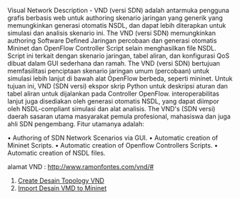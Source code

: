 Visual Network Description - VND (versi SDN) adalah antarmuka pengguna grafis berbasis web untuk authoring skenario jaringan yang generik yang memungkinkan generasi otomatis NSDL, dan dapat lebih diterapkan untuk simulasi dan analisis skenario ini. The VND (versi SDN) memungkinkan authoring Software Defined Jaringan percobaan dan generasi otomatis Mininet dan OpenFlow Controller Script selain menghasilkan file NSDL. Script ini terkait dengan skenario jaringan, tabel aliran, dan konfigurasi QoS dibuat dalam GUI sederhana dan ramah.
The VND (versi SDN) bertujuan memfasilitasi penciptaan skenario jaringan umum (percobaan) untuk simulasi lebih lanjut di bawah alat OpenFlow berbeda, seperti mininet. Untuk tujuan ini, VND (SDN versi) ekspor skrip Python untuk deskripsi aturan dan tabel aliran untuk dijalankan pada Controller OpenFlow. interoperabilitas lanjut juga disediakan oleh generasi otomatis NSDL, yang dapat diimpor oleh NSDL-compliant simulasi dan alat analisis. The VND's (SDN versi) daerah sasaran utama masyarakat pemula profesional, mahasiswa dan juga ahli SDN pengembang. Fitur utamanya adalah:

• Authoring of SDN Network Scenarios via GUI.
• Automatic creation of Mininet Scripts.
• Automatic creation of Openflow Controllers Scripts.
• Automatic creation of NSDL files. 


alamat VND : http://www.ramonfontes.com/vnd/# 


1. [Create Desain Topology VND](https://github.com/syaifulahdan/POX/blob/master/vnd/create/create%20desain%20vnd.md)
2. [Import Desain VMD to Mininet](https://github.com/syaifulahdan/POX/blob/master/vnd/create/import%20vmd%20to%20mininet.md)
